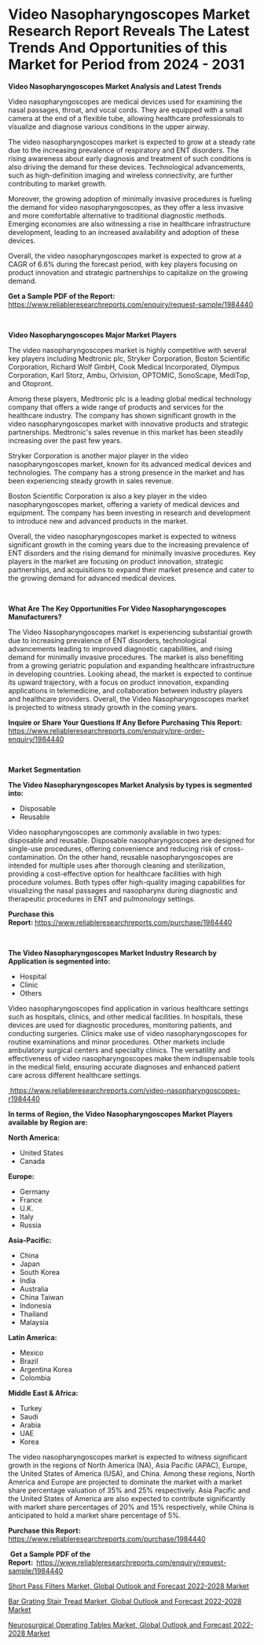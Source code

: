 <p><h1>Video Nasopharyngoscopes Market Research Report Reveals The Latest Trends And Opportunities of this Market for Period from 2024 - 2031</h1></p><p><strong>Video Nasopharyngoscopes Market Analysis and Latest Trends</strong></p>
<p><p>Video nasopharyngoscopes are medical devices used for examining the nasal passages, throat, and vocal cords. They are equipped with a small camera at the end of a flexible tube, allowing healthcare professionals to visualize and diagnose various conditions in the upper airway.</p><p>The video nasopharyngoscopes market is expected to grow at a steady rate due to the increasing prevalence of respiratory and ENT disorders. The rising awareness about early diagnosis and treatment of such conditions is also driving the demand for these devices. Technological advancements, such as high-definition imaging and wireless connectivity, are further contributing to market growth.</p><p>Moreover, the growing adoption of minimally invasive procedures is fueling the demand for video nasopharyngoscopes, as they offer a less invasive and more comfortable alternative to traditional diagnostic methods. Emerging economies are also witnessing a rise in healthcare infrastructure development, leading to an increased availability and adoption of these devices.</p><p>Overall, the video nasopharyngoscopes market is expected to grow at a CAGR of 6.6% during the forecast period, with key players focusing on product innovation and strategic partnerships to capitalize on the growing demand.</p></p>
<p><strong>Get a Sample PDF of the Report:&nbsp;</strong> <a href="https://www.reliableresearchreports.com/enquiry/request-sample/1984440">https://www.reliableresearchreports.com/enquiry/request-sample/1984440</a></p>
<p>&nbsp;</p>
<p><strong>Video Nasopharyngoscopes Major Market Players</strong></p>
<p><p>The video nasopharyngoscopes market is highly competitive with several key players including Medtronic plc, Stryker Corporation, Boston Scientific Corporation, Richard Wolf GmbH, Cook Medical Incorporated, Olympus Corporation, Karl Storz, Ambu, Orlvision, OPTOMIC, SonoScape, MediTop, and Otopront.</p><p>Among these players, Medtronic plc is a leading global medical technology company that offers a wide range of products and services for the healthcare industry. The company has shown significant growth in the video nasopharyngoscopes market with innovative products and strategic partnerships. Medtronic's sales revenue in this market has been steadily increasing over the past few years.</p><p>Stryker Corporation is another major player in the video nasopharyngoscopes market, known for its advanced medical devices and technologies. The company has a strong presence in the market and has been experiencing steady growth in sales revenue.</p><p>Boston Scientific Corporation is also a key player in the video nasopharyngoscopes market, offering a variety of medical devices and equipment. The company has been investing in research and development to introduce new and advanced products in the market.</p><p>Overall, the video nasopharyngoscopes market is expected to witness significant growth in the coming years due to the increasing prevalence of ENT disorders and the rising demand for minimally invasive procedures. Key players in the market are focusing on product innovation, strategic partnerships, and acquisitions to expand their market presence and cater to the growing demand for advanced medical devices.</p></p>
<p>&nbsp;</p>
<p><strong>What Are The Key Opportunities For Video Nasopharyngoscopes Manufacturers?</strong></p>
<p><p>The Video Nasopharyngoscopes market is experiencing substantial growth due to increasing prevalence of ENT disorders, technological advancements leading to improved diagnostic capabilities, and rising demand for minimally invasive procedures. The market is also benefiting from a growing geriatric population and expanding healthcare infrastructure in developing countries. Looking ahead, the market is expected to continue its upward trajectory, with a focus on product innovation, expanding applications in telemedicine, and collaboration between industry players and healthcare providers. Overall, the Video Nasopharyngoscopes market is projected to witness steady growth in the coming years.</p></p>
<p><strong>Inquire or Share Your Questions If Any Before Purchasing This Report:</strong> <a href="https://www.reliableresearchreports.com/enquiry/pre-order-enquiry/1984440">https://www.reliableresearchreports.com/enquiry/pre-order-enquiry/1984440</a></p>
<p>&nbsp;</p>
<p><strong>Market Segmentation</strong></p>
<p><strong>The Video Nasopharyngoscopes Market Analysis by types is segmented into:</strong></p>
<p><ul><li>Disposable</li><li>Reusable</li></ul></p>
<p><p>Video nasopharyngoscopes are commonly available in two types: disposable and reusable. Disposable nasopharyngoscopes are designed for single-use procedures, offering convenience and reducing risk of cross-contamination. On the other hand, reusable nasopharyngoscopes are intended for multiple uses after thorough cleaning and sterilization, providing a cost-effective option for healthcare facilities with high procedure volumes. Both types offer high-quality imaging capabilities for visualizing the nasal passages and nasopharynx during diagnostic and therapeutic procedures in ENT and pulmonology settings.</p></p>
<p><strong>Purchase this Report:&nbsp;</strong><a href="https://www.reliableresearchreports.com/purchase/1984440">https://www.reliableresearchreports.com/purchase/1984440</a></p>
<p>&nbsp;</p>
<p><strong>The Video Nasopharyngoscopes Market Industry Research by Application is segmented into:</strong></p>
<p><ul><li>Hospital</li><li>Clinic</li><li>Others</li></ul></p>
<p><p>Video nasopharyngoscopes find application in various healthcare settings such as hospitals, clinics, and other medical facilities. In hospitals, these devices are used for diagnostic procedures, monitoring patients, and conducting surgeries. Clinics make use of video nasopharyngoscopes for routine examinations and minor procedures. Other markets include ambulatory surgical centers and specialty clinics. The versatility and effectiveness of video nasopharyngoscopes make them indispensable tools in the medical field, ensuring accurate diagnoses and enhanced patient care across different healthcare settings.</p></p>
<p><a href="https://www.reliableresearchreports.com/video-nasopharyngoscopes-r1984440">&nbsp;https://www.reliableresearchreports.com/video-nasopharyngoscopes-r1984440</a></p>
<p><strong>In terms of Region, the Video Nasopharyngoscopes Market Players available by Region are:</strong></p>
<p>
    <p> <strong> North America: </strong>
        <ul>
            <li>United States</li>
            <li>Canada</li>
        </ul>
        </p> 
    <p> <strong> Europe: </strong>
        <ul>
            <li>Germany</li>
            <li>France</li>
            <li>U.K.</li>
            <li>Italy</li>
            <li>Russia</li>
        </ul>
        </p> 
    <p> <strong> Asia-Pacific: </strong>
        <ul>
            <li>China</li>
            <li>Japan</li>
            <li>South Korea</li>
            <li>India</li>
            <li>Australia</li>
            <li>China Taiwan</li>
            <li>Indonesia</li>
            <li>Thailand</li>
            <li>Malaysia</li>
        </ul>
        </p> 
    <p> <strong> Latin America: </strong>
        <ul>
            <li>Mexico</li>
            <li>Brazil</li>
            <li>Argentina Korea</li>
            <li>Colombia</li>
        </ul>
        </p> 
    <p> <strong> Middle East & Africa: </strong>
        <ul>
            <li>Turkey</li>
            <li>Saudi</li>
            <li>Arabia</li>
            <li>UAE</li>
            <li>Korea</li>
        </ul>
    </p>
    </p>
<p><p>The video nasopharyngoscopes market is expected to witness significant growth in the regions of North America (NA), Asia Pacific (APAC), Europe, the United States of America (USA), and China. Among these regions, North America and Europe are projected to dominate the market with a market share percentage valuation of 35% and 25% respectively. Asia Pacific and the United States of America are also expected to contribute significantly with market share percentages of 20% and 15% respectively, while China is anticipated to hold a market share percentage of 5%.</p></p>
<p><strong>Purchase this Report: </strong><a href="https://www.reliableresearchreports.com/purchase/1984440">https://www.reliableresearchreports.com/purchase/1984440</a></p>
<p>&nbsp;<strong>Get a Sample PDF of the Report:&nbsp;&nbsp;</strong><a href="https://www.reliableresearchreports.com/enquiry/request-sample/1984440">https://www.reliableresearchreports.com/enquiry/request-sample/1984440</a></p>
<p><strong></strong></p>
<p><p><a href="https://www.linkedin.com/pulse/short-pass-filters-market-global-outlook-forecast-2022-2028-analysis-3zjvc?trackingId=347F2b1Nwi0hftMnLDnJyw%3D%3D">Short Pass Filters Market, Global Outlook and Forecast 2022-2028 Market</a></p><p><a href="https://www.linkedin.com/pulse/bar-grating-stair-tread-market-global-outlook-forecast-2022-2028-tfp2c?trackingId=oOhQkkaxpuq4eZ7YM9c5HA%3D%3D">Bar Grating Stair Tread Market, Global Outlook and Forecast 2022-2028 Market</a></p><p><a href="https://www.linkedin.com/pulse/neurosurgical-operating-tables-market-global-outlook-forecast-5x7kc?trackingId=lZqqVtsSEEeaWMAWNQi0Vw%3D%3D">Neurosurgical Operating Tables Market, Global Outlook and Forecast 2022-2028 Market</a></p></p>